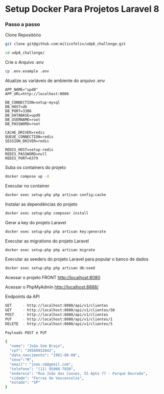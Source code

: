 
# Setup Docker Para Projetos Laravel 8

### Passo a passo
Clone Repositório
```sh
git clone git@github.com:milicofelix/udp8_challenge.git
```

```sh
cd udp8_challenge/
```


Crie o Arquivo .env
```sh
cp .env.example .env
```


Atualize as variáveis de ambiente do arquivo .env
```dosini
APP_NAME="upd8"
APP_URL=http://localhost:8080

DB_CONNECTION=setup-mysql
DB_HOST=db
DB_PORT=3306
DB_DATABASE=upd8
DB_USERNAME=root
DB_PASSWORD=root

CACHE_DRIVER=redis
QUEUE_CONNECTION=redis
SESSION_DRIVER=redis

REDIS_HOST=setup-redis
REDIS_PASSWORD=null
REDIS_PORT=6379
```


Suba os containers do projeto
```sh
docker compose up -d
```


Executar no container
```sh
docker exec setup-php php artisan config:cache
```


Instalar as dependências do projeto
```sh
docker exec setup-php composer install
```


Gerar a key do projeto Laravel
```sh
docker exec setup-php php artisan key:generate
```

Executar as migrations do projeto Laravel
```sh
docker exec setup-php php artisan migrate
```

Executar as seeders do projeto Laravel para popular o banco de dados
```sh
docker exec setup-php php artisan db:seed
```

Acessar o projeto FRONT
[http://localhost:8080](http://localhost:8080)

Acessar o PhpMyAdmin
[http://localhost:8888/](http://localhost:8888/)

Endpoints da API

```sh
GET     - http://localhost:8080/api/v1/clientes
GET     - http://localhost:8080/api/v1/clientes/50
POST    - http://localhost:8080/api/v1/clientes
PUT     - http://localhost:8080/api/v1/clientes/1
DELETE  - http://localhost:8080/api/v1/clientes/5
```

```sh
Payloads POST e PUT

{
  "nome": "João Sem Braço",
  "cpf": "29580932842",
  "data_nascimento": "1981-08-08",
  "sexo":"M",
  "email": "joao.sb@gmail.com",
  "telefone": "(11) 95960-7030",
  "endereco": "Rua João das Couves, 55 Apto 77 - Parque Dourado",
  "cidade": "Ferraz de Vasconcelos",
  "estado": "SP"
}
```



